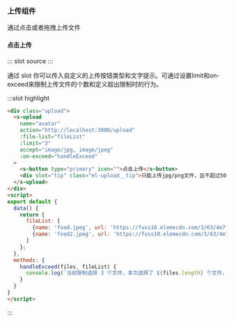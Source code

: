 ### 上传组件
通过点击或者拖拽上传文件

#### 点击上传
<demo-block>
::: slot source
<upload-test1></upload-test1>
:::

通过 slot 你可以传入自定义的上传按钮类型和文字提示。可通过设置limit和on-exceed来限制上传文件的个数和定义超出限制时的行为。

:::slot highlight
```html
<div class="upload">
  <s-upload
    name="avatar"
    action="http://localhost:3000/upload"
    :file-list="fileList"
    :limit="3"
    accept="image/jpg, image/jpeg"
    :on-exceed="handleExceed"
  >
    <s-button type="primary" icon="">点击上传</s-button>
    <div slot="tip" class="el-upload__tip">只能上传jpg/png文件，且不超过500kb</div>
  </s-upload>
</div>
<script>
export default {
  data() {
    return {
      fileList: [
        {name: 'food.jpeg', url: 'https://fuss10.elemecdn.com/3/63/4e7f3a15429bfda99bce42a18cdd1jpeg.jpeg?imageMogr2/thumbnail/360x360/format/webp/quality/100'}, 
        {name: 'food2.jpeg', url: 'https://fuss10.elemecdn.com/3/63/4e7f3a15429bfda99bce42a18cdd1jpeg.jpeg?imageMogr2/thumbnail/360x360/format/webp/quality/100'}
      ]
    };
  },
  methods: {
    handleExceed(files, fileList) {
      console.log(`当前限制选择 3 个文件，本次选择了 ${files.length} 个文件，共选择了 ${files.length + fileList.length} 个文件`);
    }
  }
}
</script>
```
:::
</demo-block>